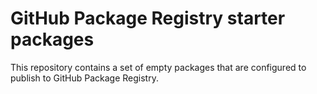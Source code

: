 # GitHub Package Registry starter packages

This repository contains a set of empty packages that are configured to publish to GitHub Package Registry.  
